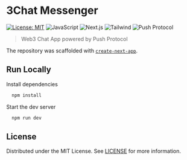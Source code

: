 # 3Chat Messenger

[![License: MIT](https://img.shields.io/badge/License-MIT-yellow.svg)](https://opensource.org/licenses/MIT)
![JavaScript](https://img.shields.io/badge/Javascript-yellow)
![Next.js](https://img.shields.io/badge/Next.js-gray)
![Tailwind](https://img.shields.io/badge/Tailwind-blue)
![Push Protocol](https://img.shields.io/badge/PushProtocol-pink)

> Web3 Chat App powered by Push Protocol

The repository was scaffolded with [`create-next-app`](https://github.com/vercel/next.js/tree/canary/packages/create-next-app).

## Run Locally

Install dependencies

```bash
  npm install
```

Start the dev server

```bash
  npm run dev
```

## License

Distributed under the MIT License. See [LICENSE](https://github.com/Muziris-Labs/VUZI-Wallet/blob/main/LICENSE.md) for more information.
